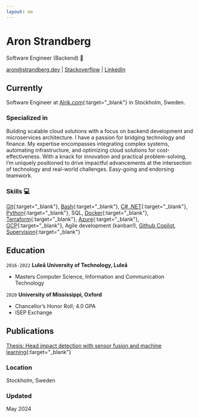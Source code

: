 ```yaml
---
layout: me
---
```

# Aron Strandberg
Software Engineer (Backend) 🚀

<div id="webaddress">
  <a href="mailto:aron@strandberg.dev">aron@strandberg.dev</a>
  | <a href="https://stackoverflow.com/users/10439888/aron-strandberg">Stackoverflow</a>
  | <a href="https://www.linkedin.com/in/aron-strandberg">LinkedIn</a>
</div>

## Currently

Software Engineer at [Alrik.com](https://alrik.com){:target="_blank"} in Stockholm, Sweden.

### Specialized in
Building scalable cloud solutions with a focus on backend development and microservices architecture. I have a passion for bridging technology and finance. My expertise encompasses integrating complex systems, automating infrastructure, and optimizing cloud solutions for cost-effectiveness. With a knack for innovation and practical problem-solving, I’m uniquely positioned to drive impactful advancements at the intersection of technology and real-world challenges. Easy-going and endorsing teamwork.

### Skills 💻

[Git](https://git-scm.com/){:target="_blank"}, [Bash](https://www.gnu.org/software/bash/){:target="_blank"}, [C# .NET](https://dotnet.microsoft.com/en-us/languages/csharp){:target="_blank"}, [Python](https://www.python.org/){:target="_blank"}, SQL, [Docker](https://www.docker.com/){:target="_blank"}, [Terraform](https://www.terraform.io/){:target="_blank"}, [Azure](https://azure.microsoft.com/){:target="_blank"}, [GCP](https://cloud.google.com/){:target="_blank"}, Agile development (kanban!), [Github Copilot](https://github.com/features/copilot), [Supervision](https://www.youtube.com/watch?v=oNadSzKORkI){:target="_blank"}

## Education

`2016-2022`
__Luleå University of Technology, Luleå__

- Masters Computer Science, Information and Communication Technology

`2020`
__University of Mississippi, Oxford__

- Chancellor’s Honor Roll; 4.0 GPA
- ISEP Exchange

## Publications

[Thesis: Head impact detection with sensor fusion and machine learning](https://urn.kb.se/resolve?urn=urn:nbn:se:ltu:diva-90124){:target="_blank"}

### Location

Stockholm, Sweden

### Updated

May 2024

